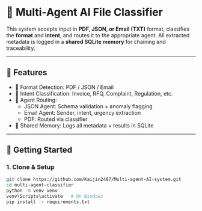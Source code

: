 # 🧠 Multi-Agent AI File Classifier

This system accepts input in **PDF, JSON, or Email (TXT)** format, classifies the **format** and **intent**, and routes it to the appropriate agent. All extracted metadata is logged in a **shared SQLite memory** for chaining and traceability.

---

## 📂 Features

- 📄 Format Detection: PDF / JSON / Email
- 🎯 Intent Classification: Invoice, RFQ, Complaint, Regulation, etc.
- 🔄 Agent Routing:
  - JSON Agent: Schema validation + anomaly flagging
  - Email Agent: Sender, intent, urgency extraction
  - PDF: Routed via classifier
- 🧠 Shared Memory: Logs all metadata + results in SQLite

---

## 🚀 Getting Started

### 1. Clone & Setup

```bash
git clone https://github.com/Kaijin2487/Multi-agent-AI-system.git
cd multi-agent-classifier
python -m venv venv
venv\Scripts\activate   # On Windows
pip install -r requirements.txt
